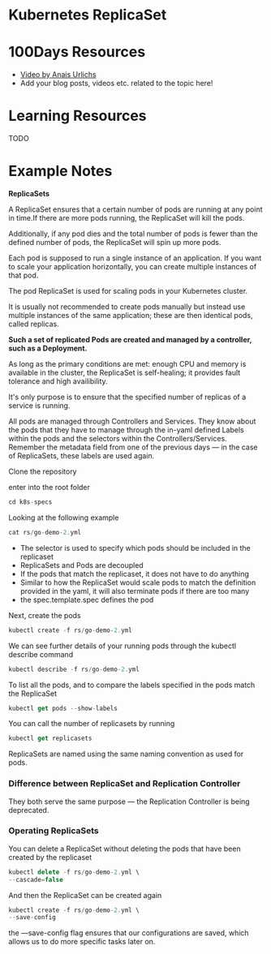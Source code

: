 # Kubernetes ReplicaSet

# 100Days Resources
* [Video by Anais Urlichs](https://youtu.be/TBkZaPDX7Us)
* Add your blog posts, videos etc. related to the topic here!

# Learning Resources

TODO

# Example Notes

**ReplicaSets**

A ReplicaSet ensures that a certain number of pods are running at any point in time.If there are more pods running, the ReplicaSet will kill the pods.

Additionally, if any pod dies and the total number of pods is fewer than the defined number of pods, the ReplicaSet will spin up more pods.

Each pod is supposed to run a single instance of an application. If you want to scale your application horizontally, you can create multiple instances of that pod.

The pod ReplicaSet is used for scaling pods in your Kubernetes cluster.

It is usually not recommended to create pods manually but instead use multiple instances of the same application; these are then identical pods, called replicas.

**Such a set of replicated Pods are created and managed by a controller, such as a Deployment.**

As long as the primary conditions are met: enough CPU and memory is available in the cluster, the ReplicaSet is self-healing; it provides fault tolerance and high availibility.

It's only purpose is to ensure that the specified number of replicas of a service is running.

All pods are managed through Controllers and Services. They know about the pods that they have to manage through the in-yaml defined Labels within the pods and the selectors within the Controllers/Services. Remember the metadata field from one of the previous days — in the case of ReplicaSets, these labels are used again.

Clone the repository

enter into the root folder

```jsx
cd k8s-specs
```

Looking at the following example

```jsx
cat rs/go-demo-2.yml
```

- The selector is used to specify which pods should be included in the replicaset
- ReplicaSets and Pods are decoupled
- If the pods that match the replicaset, it does not have to do anything
- Similar to how the ReplicaSet would scale pods to match the definition provided in the yaml, it will also terminate pods if there are too many
- the spec.template.spec defines the pod

Next, create the pods

```jsx
kubectl create -f rs/go-demo-2.yml
```

We can see further details of your running pods through the kubectl describe command

```jsx
kubectl describe -f rs/go-demo-2.yml
```

To list all the pods, and to compare the labels specified in the pods match the ReplicaSet

```jsx
kubectl get pods --show-labels
```

You can call the number of replicasets by running

```jsx
kubectl get replicasets
```

ReplicaSets are named using the same naming convention as used for pods.

### Difference between ReplicaSet and Replication Controller

They both serve the same purpose — the Replication Controller is being deprecated.

### Operating ReplicaSets

You can delete a ReplicaSet without deleting the pods that have been created by the replicaset

```jsx
kubectl delete -f rs/go-demo-2.yml \
--cascade=false
```

And then the ReplicaSet can be created again

```jsx
kubectl create -f rs/go-demo-2.yml \
--save-config
```

the —save-config flag ensures that our configurations are saved, which allows us to do more specific tasks later on.